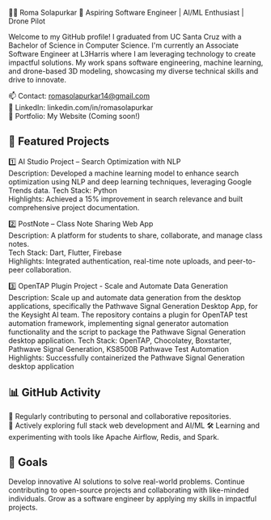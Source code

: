 👩‍💻 Roma Solapurkar
🚀 Aspiring Software Engineer | AI/ML Enthusiast | Drone Pilot

Welcome to my GitHub profile! I graduated from UC Santa Cruz with a Bachelor of Science in Computer Science. I'm currently an Associate Software Engineer at L3Harris where I am leveraging technology to create impactful solutions. My work spans software engineering, machine learning, and drone-based 3D modeling, showcasing my diverse technical skills and drive to innovate.

📫 Contact: romasolapurkar14@gmail.com  
🔗 LinkedIn: linkedin.com/in/romasolapurkar  
📝 Portfolio: My Website (Coming soon!)  

## 🌟 Featured Projects

1️⃣ AI Studio Project – Search Optimization with NLP  
Description: Developed a machine learning model to enhance search optimization using NLP and deep learning techniques, leveraging Google Trends data. 
Tech Stack: Python  
Highlights: Achieved a 15% improvement in search relevance and built comprehensive project documentation.  

2️⃣ PostNote – Class Note Sharing Web App  
Description: A platform for students to share, collaborate, and manage class notes.  
Tech Stack: Dart, Flutter, Firebase  
Highlights: Integrated authentication, real-time note uploads, and peer-to-peer collaboration.  

3️⃣ OpenTAP Plugin Project - Scale and Automate Data Generation
Description: Scale up and automate data generation from the desktop applications, specifically the Pathwave Signal Generation Desktop App, for the Keysight AI team. The repository contains a plugin for OpenTAP test automation framework, implementing signal generator automation functionality and the script to package the Pathwave Signal Generation desktop application.
Tech Stack: OpenTAP, Chocolatey, Boxstarter, Pathwave Signal Generation, KS8500B Pathwave Test Automation
Highlights: Successfully containerized the Pathwave Signal Generation desktop application 

##  📊 GitHub Activity  
🔧 Regularly contributing to personal and collaborative repositories.  
🌱 Actively exploring full stack web development and AI/ML
🛠️ Learning and experimenting with tools like Apache Airflow, Redis, and Spark.  

##  🎯 Goals
Develop innovative AI solutions to solve real-world problems.
Continue contributing to open-source projects and collaborating with like-minded individuals.
Grow as a software engineer by applying my skills in impactful projects.

